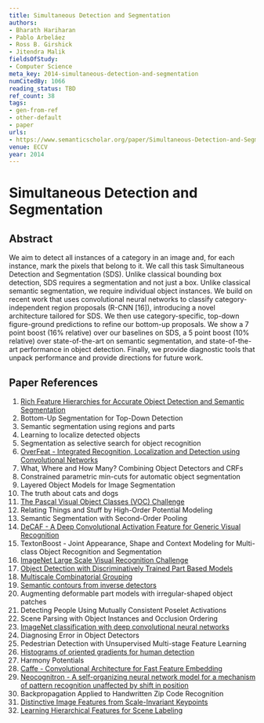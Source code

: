```yaml
---
title: Simultaneous Detection and Segmentation
authors:
- Bharath Hariharan
- Pablo Arbeláez
- Ross B. Girshick
- Jitendra Malik
fieldsOfStudy:
- Computer Science
meta_key: 2014-simultaneous-detection-and-segmentation
numCitedBy: 1066
reading_status: TBD
ref_count: 38
tags:
- gen-from-ref
- other-default
- paper
urls:
- https://www.semanticscholar.org/paper/Simultaneous-Detection-and-Segmentation-Hariharan-Arbeláez/342786659379879f58bf5c4ff43c84c83a6a7389?sort=total-citations
venue: ECCV
year: 2014
---
```


# Simultaneous Detection and Segmentation

## Abstract

We aim to detect all instances of a category in an image and, for each instance, mark the pixels that belong to it. We call this task Simultaneous Detection and Segmentation (SDS). Unlike classical bounding box detection, SDS requires a segmentation and not just a box. Unlike classical semantic segmentation, we require individual object instances. We build on recent work that uses convolutional neural networks to classify category-independent region proposals (R-CNN [16]), introducing a novel architecture tailored for SDS. We then use category-specific, top-down figure-ground predictions to refine our bottom-up proposals. We show a 7 point boost (16% relative) over our baselines on SDS, a 5 point boost (10% relative) over state-of-the-art on semantic segmentation, and state-of-the-art performance in object detection. Finally, we provide diagnostic tools that unpack performance and provide directions for future work.

## Paper References

1. [Rich Feature Hierarchies for Accurate Object Detection and Semantic Segmentation](2014-rich-feature-hierarchies-for-accurate-object-detection-and-semantic-segmentation)
2. Bottom-Up Segmentation for Top-Down Detection
3. Semantic segmentation using regions and parts
4. Learning to localize detected objects
5. Segmentation as selective search for object recognition
6. [OverFeat - Integrated Recognition, Localization and Detection using Convolutional Networks](2014-overfeat-integrated-recognition-localization-and-detection-using-convolutional-networks)
7. What, Where and How Many? Combining Object Detectors and CRFs
8. Constrained parametric min-cuts for automatic object segmentation
9. Layered Object Models for Image Segmentation
10. The truth about cats and dogs
11. [The Pascal Visual Object Classes (VOC) Challenge](2009-the-pascal-visual-object-classes-voc-challenge)
12. Relating Things and Stuff by High-Order Potential Modeling
13. Semantic Segmentation with Second-Order Pooling
14. [DeCAF - A Deep Convolutional Activation Feature for Generic Visual Recognition](2014-decaf-a-deep-convolutional-activation-feature-for-generic-visual-recognition)
15. TextonBoost - Joint Appearance, Shape and Context Modeling for Multi-class Object Recognition and Segmentation
16. [ImageNet Large Scale Visual Recognition Challenge](2015-imagenet-large-scale-visual-recognition-challenge)
17. [Object Detection with Discriminatively Trained Part Based Models](2009-object-detection-with-discriminatively-trained-part-based-models)
18. [Multiscale Combinatorial Grouping](2014-multiscale-combinatorial-grouping)
19. [Semantic contours from inverse detectors](2011-semantic-contours-from-inverse-detectors)
20. Augmenting deformable part models with irregular-shaped object patches
21. Detecting People Using Mutually Consistent Poselet Activations
22. Scene Parsing with Object Instances and Occlusion Ordering
23. [ImageNet classification with deep convolutional neural networks](2012-alexnet.md)
24. Diagnosing Error in Object Detectors
25. Pedestrian Detection with Unsupervised Multi-stage Feature Learning
26. [Histograms of oriented gradients for human detection](2005-histograms-of-oriented-gradients-for-human-detection)
27. Harmony Potentials
28. [Caffe - Convolutional Architecture for Fast Feature Embedding](2014-caffe-convolutional-architecture-for-fast-feature-embedding)
29. [Neocognitron - A self-organizing neural network model for a mechanism of pattern recognition unaffected by shift in position](2004-neocognitron-a-self-organizing-neural-network-model-for-a-mechanism-of-pattern-recognition-unaffected-by-shift-in-position)
30. Backpropagation Applied to Handwritten Zip Code Recognition
31. [Distinctive Image Features from Scale-Invariant Keypoints](2004-distinctive-image-features-from-scale-invariant-keypoints)
32. [Learning Hierarchical Features for Scene Labeling](2013-learning-hierarchical-features-for-scene-labeling)
